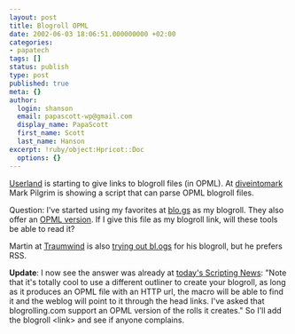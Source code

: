 ```yaml
---
layout: post
title: Blogroll OPML
date: 2002-06-03 18:06:51.000000000 +02:00
categories:
- papatech
tags: []
status: publish
type: post
published: true
meta: {}
author:
  login: shanson
  email: papascott-wp@gmail.com
  display_name: PapaScott
  first_name: Scott
  last_name: Hanson
excerpt: !ruby/object:Hpricot::Doc
  options: {}
---
```

<p><a href="http://radio.userland.com/radioMacrosHeadLinks">Userland</a> is starting to give links to blogroll files (in OPML).  At <a href="http://diveintomark.org/archives/2002/06/02.html#google_recommends">diveintomark</a> Mark Pilgrim is showing a script that can parse OPML blogroll files.</p>
<p>Question: I've started using my favorites at <a href="blo.gs">blo.gs</a> as my blogroll. They also offer an <a href="http://blo.gs/184/favorites.opml">OPML version</a>. If I give this file as my blogroll link, will these tools be able to read it?</p>
<p>Martin at <a href="http://traumwind.tierpfad.de/blog/">Traumwind</a> is also <a href="http://traumwind.tierpfad.de/blog/?detail=2002-06-03_09-08">trying out bl.ogs</a> for his blogroll, but he prefers RSS.</p>
<p><b>Update</b>: I now see the answer was already at <a href="http://scriptingnews.userland.com/backissues/2002/06/03#discoveringMyBlogneighborhood">today's Scripting News</a>: "Note that it's totally cool to use a different outliner to create your blogroll, as long as it produces an OPML file with an HTTP url, the macro will be able to find it and the weblog will point to it through the head links. I've asked that blogrolling.com support an OPML version of the rolls it creates." So I'll add the blogroll &lt;link&gt; and see if anyone complains.</p>

